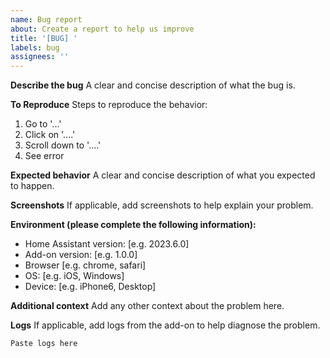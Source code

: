 ```yaml
---
name: Bug report
about: Create a report to help us improve
title: '[BUG] '
labels: bug
assignees: ''
---
```


**Describe the bug**
A clear and concise description of what the bug is.

**To Reproduce**
Steps to reproduce the behavior:
1. Go to '...'
2. Click on '....'
3. Scroll down to '....'
4. See error

**Expected behavior**
A clear and concise description of what you expected to happen.

**Screenshots**
If applicable, add screenshots to help explain your problem.

**Environment (please complete the following information):**
- Home Assistant version: [e.g. 2023.6.0]
- Add-on version: [e.g. 1.0.0]
- Browser [e.g. chrome, safari]
- OS: [e.g. iOS, Windows]
- Device: [e.g. iPhone6, Desktop]

**Additional context**
Add any other context about the problem here.

**Logs**
If applicable, add logs from the add-on to help diagnose the problem.
```
Paste logs here
```
